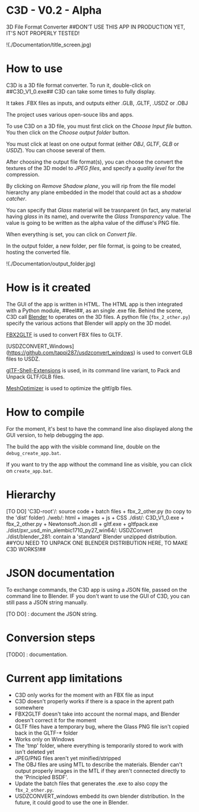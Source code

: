 # C3D - V0.2 - Alpha
3D File Format Converter
##DON'T USE THIS APP IN PRODUCTION YET, IT'S NOT PROPERLY TESTED!

!(./Documentation/title_screen.jpg)

# How to use
C3D is a 3D file format converter.
To run it, double-click on ##C3D_V1_0.exe##
C3D can take some times to fully display.

It takes .FBX files as inputs, and outputs either .GLB, .GLTF, .USDZ or .OBJ

The project uses various open-souce libs and apps.

To use C3D on a 3D file, you must first click on the *Choose Input file* button. You then click on the *Choose output folder* button.

You must click at least on one output format (either *OBJ*, *GLTF*, *GLB* or *USDZ*). You can choose several of them.

After choosing the output file format(s), you can choose the convert the textures of the 3D model to *JPEG files*, and specify a *quality level* for the compression.

By clicking on *Remove Shadow plane*, you will rip from the file model hierarchy any plane embedded in the model that could act as a *shadow catcher*.

You can specify that *Glass* material will be trasnparent (in fact, any material having *glass* in its name), and overwrite the *Glass Transparency* value. The value is going to be written as the alpha value of the diffuse's PNG file. 

When everything is set, you can click on *Convert file*.

In the output folder, a new folder, per file format, is going to be created, hosting the converted file.

!(./Documentation/output_folder.jpg)

# How is it created
The GUI of the app is written in HTML.
The HTML app is then integrated with a Python module, ##eel##, as an single .exe file. 
Behind the scene, C3D call [Blender](https://www.blender.org/) to operates on the 3D files.
A python file (`fbx_2_other.py`) specify the various actions that Blender will apply on the 3D model.

[FBX2GLTF](https://github.com/facebookincubator/FBX2glTF) is used to convert FBX files to GLTF.

[USDZCONVERT_Windows] (https://github.com/tappi287/usdzconvert_windows) is used to convert GLB files to USDZ.

[glTF-Shell-Extensions](https://github.com/Pseudopode/glTF-Shell-Extensions) is used, in its command line variant, to Pack and Unpack GLTF/GLB files.

[MeshOptimizer](https://github.com/zeux/meshoptimizer) is used to optimize the gltf/glb files.

# How to compile
For the moment, it's best to have the command line also displayed along the GUI version, to help debugging the app.

The build the app with the visible command line, double on the `debug_create_app.bat`.

If you want to try the app without the command line as visible, you can click on `create_app.bat`.

# Hierarchy
[TO DO]
'C3D-root'/: source code + batch files + fbx_2_other.py (to copy to the 'dist' folder)
./web/: html + images + js + CSS
./dist/: C3D_V1_0.exe + fbx_2_other.py + Newtonsoft.Json.dll + gltf.exe + gltfpack.exe
./dist/pxr_usd_min_alembic1710_py27_win64/: USDZConvert
./dist/blender_281: contain a 'standard' Blender unzipped distribution. ##YOU NEED TO UNPACK ONE BLENDER DISTRIBUTION HERE, TO MAKE C3D WORKS!##

# JSON documentation
To exchange commands, the C3D app is using a JSON file, passed on the command line to Blender.
IF you don't want to use the GUI of C3D, you can still pass a JSON string manually.

[TO DO] : document the JSON string.

# Conversion steps
[TODO] : documentation.

# Current app limitations
* C3D only works for the moment with an FBX file as input
* C3D doesn't properly works if there is a space in the aprent path somewhere
* FBX2GLTF doesn't take into account the normal maps, and Blender doesn't correct it for the moment
* GLTF files have a temporary bug, where the Glass PNG file isn't copied back in the GLTF-* folder
* Works only on Windows
* The 'tmp' folder, where everything is temporarily stored to work with isn't deleted yet
* JPEG/PNG files aren't yet minified/stripped
* The OBJ files are using MTL to describe the materials. Blender can't output properly images in the MTL if they aren't connected directly to the 'Principled BSDF'.
* Update the batch files that generates the .exe to also copy the `fbx_2_other.py`.
* USDZCONVERT_windows embedd its own blender distribution. In the future, it could good to use the one in Blender.